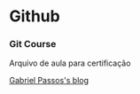 # Github

### Git Course
 
Arquivo de aula para certificação  

[Gabriel Passos's blog](https://blogcoreengineering.wordpress.com)
